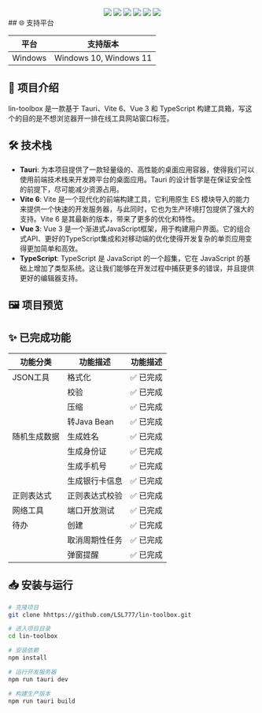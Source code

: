 <div align="center">
  <img src="https://img.shields.io/badge/TypeScript-blue?logo=Typescript&style=flat&logoColor=fff">
  <img src="https://img.shields.io/badge/Vue3-35495E?logo=vue.js&logoColor=4FC08D">
  <img src="https://img.shields.io/badge/Tauri-24C8DB?logo=tauri&logoColor=FFC131">
  <img src="https://img.shields.io/badge/Rust-c57c54?logo=rust&logoColor=E34F26">
  <img src="https://img.shields.io/badge/Vite6-35495E?logo=vite&logoColor=41D1FF">
  <img src="https://img.shields.io/badge/npm-909090?logo=npm&logoColor=FFC131">
</div>
## 🌐 支持平台

| 平台 | 支持版本 |
|------|---------|
| Windows | Windows 10, Windows 11 |

## 📝 项目介绍

lin-toolbox 是一款基于 Tauri、Vite 6、Vue 3 和 TypeScript 构建工具箱，写这个的目的是不想浏览器开一排在线工具网站窗口标签。

## 🛠️ 技术栈

- **Tauri**: 为本项目提供了一款轻量级的、高性能的桌面应用容器，使得我们可以使用前端技术栈来开发跨平台的桌面应用。Tauri 的设计哲学是在保证安全性的前提下，尽可能减少资源占用。
- **Vite 6**: Vite 是一个现代化的前端构建工具，它利用原生 ES 模块导入的能力来提供一个快速的开发服务器，与此同时，它也为生产环境打包提供了强大的支持。Vite 6 是其最新的版本，带来了更多的优化和特性。
- **Vue 3**: Vue 3 是一个渐进式JavaScript框架，用于构建用户界面。它的组合式API、更好的TypeScript集成和对移动端的优化使得开发复杂的单页应用变得更加简单和高效。
- **TypeScript**: TypeScript 是 JavaScript 的一个超集，它在 JavaScript 的基础上增加了类型系统。这让我们能够在开发过程中捕获更多的错误，并且提供更好的编辑器支持。

## 🖼️ 项目预览




## ✨ 已完成功能

| 功能分类   | 功能描述       | 功能描述            |
|--------|------------|-----------------|
| JSON工具 | 格式化        | ✅ 已完成           |
|        | 校验         | ✅ 已完成           |
|        | 压缩         | ✅ 已完成           |
|        | 转Java Bean | ✅ 已完成           |
| 随机生成数据 | 生成姓名       | ✅ 已完成           |
|        | 生成身份证      | ✅ 已完成           |
|        | 生成手机号      | ✅ 已完成           |
|        | 生成银行卡信息    | ✅ 已完成           |
| 正则表达式  | 正则表达式校验    | ✅ 已完成           |
| 网络工具   | 端口开放测试     | ✅ 已完成           |
| 待办     | 创建         | ✅ 已完成           |
|      | 取消周期性任务    | ✅ 已完成 |
|      | 弹窗提醒       | ✅ 已完成  |

## 📥 安装与运行

```bash
# 克隆项目
git clone hhttps://github.com/LSL777/lin-toolbox.git

# 进入项目目录
cd lin-toolbox

# 安装依赖
npm install

# 运行开发服务器
npm run tauri dev

# 构建生产版本
npm run tauri build
```

